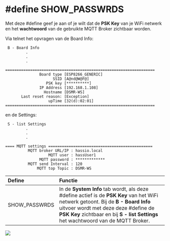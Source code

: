 # \#define SHOW\_PASSWRDS

Met deze \#define geef je aan of je wilt dat de **PSK Key** van je WiFi netwerk en het **wachtwoord** van de gebruikte MQTT Broker zichtbaar worden.

Via telnet het opvragen van de Board Info:

```text
 B - Board Info
         .
         .
         .

==================================================================
               Board type [ESP8266_GENERIC]
                     SSID [A@nd@W@F@]
                  PSK key [**********]
               IP Address [192.168.1.108]
                 Hostname [DSMR-WS]
       Last reset reason: [Exception]
                   upTime [32(d):02:01]
==================================================================

```

en de Settings:

```text
 S - list Settings
         .
         .
         .

==== MQTT settings ==============================================
          MQTT broker URL/IP : hassio.local
                   MQTT user : hassUser1
               MQTT password : *************
          MQTT send Interval : 120
              MQTT top Topic : DSMR-WS

```

| Define | Functie |
| :--- | :--- |
| SHOW\_PASSWRDS | In de **System Info** tab wordt, als deze \#define actief is de **PSK Key** van het WiFi netwerk getoont. Bij de **B - Board Info** uitvoer wordt met deze deze \#define de **PSK Key** zichtbaar en bij **S - list Settings** het wachtwoord van de MQTT Broker. |

![](https://mrwheel.github.io/DSMRloggerWS/img/DSMR-logger-PSK_Key.png)

